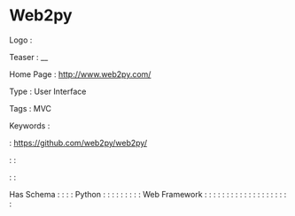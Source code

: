 # Web2py

Logo
: ![]()

Teaser
: __

Home Page
: http://www.web2py.com/

Type
: User Interface

Tags
: MVC

Keywords
: 

: https://github.com/web2py/web2py/


: 
: 

: 
: 

Has Schema
: 
: 
: 
: Python
: 
: 
: 
: 
: 
: 
: 
: 
: Web Framework
: 
: 
: 
: 
: 
: 
: 
: 
: 
: 
: 
: 
: 
: 
: 
: 
: 
: 
: 
: 
